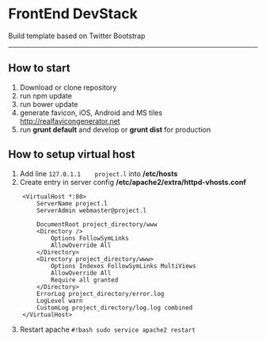 # FrontEnd DevStack

Build template based on Twitter Bootstrap

---

## How to start

1.  Download or clone repository
2.  run npm update
3.  run bower update
4.  generate favicon, iOS, Android and MS tiles <http://realfavicongenerator.net>
5.  run **grunt default** and develop or **grunt dist** for production

## How to setup virtual host

1.  Add line `127.0.1.1    project.l` into **/etc/hosts**
2.  Create entry in server config **/etc/apache2/extra/httpd-vhosts.conf**

```#
    <VirtualHost *:80>
        ServerName project.l
        ServerAdmin webmaster@project.l

        DocumentRoot project_directory/www
        <Directory />
            Options FollowSymLinks
            AllowOverride All
        </Directory>
        <Directory project_directory/www>
            Options Indexes FollowSymLinks MultiViews
            AllowOverride All
            Require all granted
        </Directory>
        ErrorLog project_directory/error.log
        LogLevel warn
        CustomLog project_directory/log.log combined
    </VirtualHost>
```

3.  Restart apache `#!bash sudo service apache2 restart`
